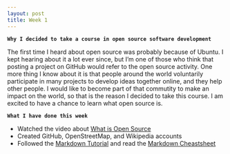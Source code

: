 ```yaml
---
layout: post
title: Week 1
---
```


**`Why I decided to take a course in open source software development`**

The first time I heard about open source was probably because of Ubuntu. I kept hearing about it a lot ever since, but I’m one of those who think that posting a project on GitHub would refer to the open source activity. One more thing I know about it is that people around the world voluntarily participate in many projects to develop ideas together online, and they help other people. I would like to become part of that commutity to make an impact on the world, so that is the reason I decided to take this course. I am excited to have a chance to learn what open source is.


**`What I have done this week`**
  - Watched the video about [What is Open Source](https://youtu.be/7c0IrsDsNaw)  
  - Created GitHub, OpenStreetMap, and Wikipedia accounts
  - Followed the [Markdown Tutorial](https://www.markdowntutorial.com/) and read the [Markdown Cheastsheet](https://github.com/adam-p/markdown-here/wiki/Markdown-Cheatsheet)
